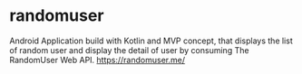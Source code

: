 # randomuser
Android Application build with Kotlin and MVP concept, that displays the list of random user and display the detail of user by consuming The RandomUser Web API. https://randomuser.me/
